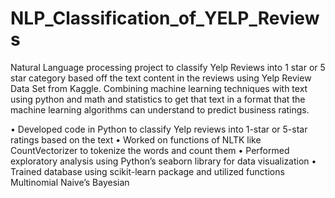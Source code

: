 # NLP_Classification_of_YELP_Reviews

Natural Language processing project to classify Yelp Reviews into 1 star or 5 star category based off the text content in the reviews using Yelp Review Data Set from Kaggle. Combining machine learning techniques with text using python and math and statistics to get that text in a format that the machine learning algorithms can understand to predict business ratings.

•	Developed code in Python to classify Yelp reviews into 1-star or 5-star ratings based on the text
•	Worked on functions of NLTK like CountVectorizer to tokenize the words and count them 
•	Performed exploratory analysis using Python’s seaborn library for data visualization
•	Trained database using scikit-learn package and utilized functions Multinomial Naive’s Bayesian
